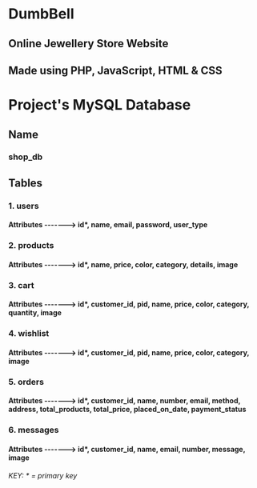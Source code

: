 # DumbBell 
## Online Jewellery Store Website
## Made using PHP, JavaScript, HTML & CSS

# Project's MySQL Database

## Name 
### shop_db

## Tables

### 1. users 
#### Attributes -------> id*, name, email, password, user_type

### 2. products
#### Attributes -------> id*, name, price, color, category, details, image

### 3. cart
#### Attributes -------> id*, customer_id, pid, name, price, color, category, quantity, image

### 4. wishlist
#### Attributes -------> id*, customer_id, pid, name, price, color, category, image

### 5. orders
#### Attributes -------> id*, customer_id, name, number, email, method, address, total_products, total_price, placed_on_date, payment_status

### 6. messages
#### Attributes -------> id*, customer_id, name, email, number, message, image


*KEY: * = primary key*